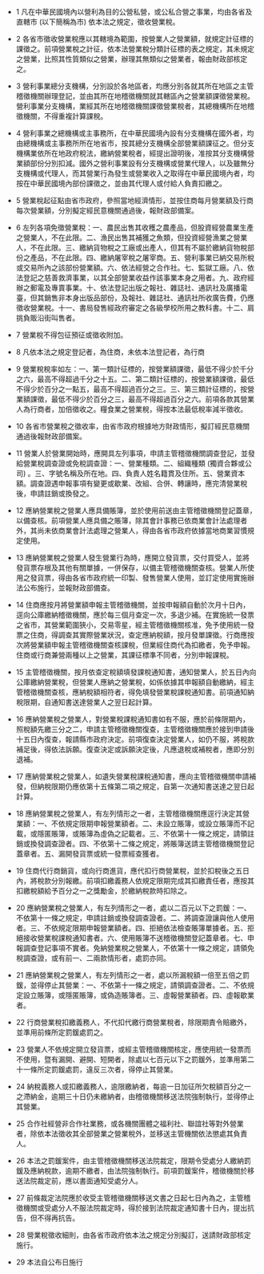 * 1 凡在中華民國境內以營利為目的公營私營，或公私合營之事業，均由各省及直轄市 (以下簡稱為市) 依本法之規定，徵收營業稅。

* 2 各省市徵收營業稅應以其轄境為範圍，按營業人之營業額，就規定計征標的課徵之。前項營業稅之計征，依本法營業稅分類計征標的表之規定，其未規定之營業，比照其性質類似之營業，辦理其無類似之營業者，報由財政部核定之。

* 3 營利事業總分支機構，分別設於各地區者，均應分別各就其所在地區之主管稽徵機關辦理登記，並由其所在地稽徵機關就其轄區內之營業額課徵營業稅。營利事業分支機構，業經其所在地稽徵機關課徵營業稅者，其總機構所在地稽徵機關，不得重複計算課稅。

* 4 營利事業之總機構或主事務所，在中華民國境內設有分支機構在國外者，均由總機構或主事務所所在地省市，按其總分支機構全部營業額課征之。但分支機構業依所在地政府稅法，繳納營業稅者，經提出證明後，准按其分支機構營業額部份分別扣減。國外之營利事業設有分支機構或營業代理人，以及雖無分支機構或代理人，而其營業行為發生或營業收入之取得在中華民國境內者，均按在中華民國境內部份課徵之，並由其代理人或付給人負責扣繳之。

* 5 營業稅起征點由省市政府，參照當地經濟情形，並按住商每月營業額及行商每次營業額，分別擬定經民意機關通過後，報財政部備案。

* 6 左列各項免徵營業稅：一、農民出售其收穫之農產品，但股資經營農業生產之營業人，不在此限。二、漁民出售其補獲之魚類，但投資經營漁業之營業人，不在此限。三、繳納貨物稅之工廠或出產人，但其有不屬於繳納貨物稅部份之產品，不在此限。四、繳納屠宰稅之屠宰商。五、營利事業已納交易所稅或交易所內之該部份營業額。六、依法經營之合作社。七、監獄工廠。八、依法登記之慈善救濟事業，以其全部營業收益作該事業本身之用者。九、政府經辦之郵電及專賣事業。十、依法登記出版之報社、雜誌社、通訊社及廣播電臺，但其銷售非本身出版品部份，及報社、雜誌社、通訊社所收廣告費，仍應徵收營業稅。十一、書局發售經政府審定之各級學校所用之教科書。十二、肩挑負販沿街叫售者。

* 7 營業稅不得包征預征或徵收附加。

* 8 凡依本法之規定登記者，為住商，未依本法登記者，為行商

* 9 營業稅稅率如左：一、第一類計征標的，按營業額課徵，最低不得少於千分之六，最高不得超過千分之十五。二、第二類計征標的，按營業額課徵，最低不得少於百分之一點五，最高不得超過百分之三。三、第三類計征標的，按營業額課徵，最低不得少於百分之三，最高不得超過百分之六。前項各款其營業人為行商者，加倍徵收之。糧食業之營業稅，得按本法最低稅率減半徵收。

* 10 各省市營業稅之徵收率，由省市政府根據地方財政情形，擬訂經民意機關通過後報財政部備案。

* 11 營業人於營業開始時，應開具左列事項，申請主管稽徵機關調查登記，並發給營業稅調查證或免稅調查證：一、營業種類。二、組織種類 (獨資合夥或公司) 。三、字號名稱及所在地。四、負責人姓名籍貫及住所。五、營業資本額。調查證遇申報事項有變更或歇業、改組、合併、轉讓時，應完清營業稅後，申請註銷或換發之。

* 12 應納營業稅之營業人應具備賬簿，並於使用前送由主管稽徵機關登記蓋章，以備查核。前項營業人應具備之賬簿，除其會計事務已依商業會計法處理者外，其尚未依商業會計法處理之營業人，得由各省市政府依據當地商業習慣規定使用。

* 13 應納營業稅之營業人發生營業行為時，應開立發貨票，交付買受人，並將發貨票存根及其他有關單據，一併保存，以備主管稽徵機關查核。營業人所使用之發貨票，得由各省市政府統一印製、發售營業人使用，並訂定使用實施辦法公布施行，並報財政部備查。

* 14 住商應按月將營業額申報主管稽徵機關，並按申報額自動於次月十日內，逕向公庫繳納稽徵機關，應於每三個月查定一次，多退少補。在實施統一發票之省市，其營業範圍狹小，交易零星，經主管稽徵機關核准，免予使用統一發票之住商，得調查其實際營業狀況，查定應納稅額，按月發單課徵。行商應按次將營業額申報主管稽徵機關查核課稅，但業經住商代為扣繳者，免予申報。住商或行商兼營兩種以上之營業，其課征標準不同者，分別申報課稅。

* 15 主管稽徵機關，按月依查定稅額填發課稅通知書，通知營業人，於五日內向公庫繳納營業稅，但營業人應納之營業稅，如係依據其申報額自動繳納，經主管稽徵機關查核，應納稅額相符者，得免填發營業稅課稅通知書。前項通知納稅限期，自通知書送達營業人之翌日起計算。

* 16 應納營業稅之營業人，對營業稅課稅通知書如有不服，應於前條限期內，照稅額先繳三分之二，申請主管稽徵機關復查，主管稽徵機關應於接到申請後十五日內復查，報請縣市政府決定。前項復查決定營業人，如仍不服，將稅款補足後，得依法訴願。復查決定或訴願決定後，凡應退稅或補稅者，應即分別退補。

* 17 應納營業稅之營業人，如遺失營業稅課稅通知書，應向主管稽徵機關申請補發，但納稅限期仍應依第十五條第二項之規定，自第一次通知書送達之翌日起計算。

* 18 應納營業稅之營業人，有左列情形之一者，主管稽徵機關應逕行決定其營業額：一、不依規定限期申報營業額者。二、未設立賬簿，或設立賬簿而不記載，或隱匿賬簿，或賬簿為虛偽之記載者。三、不依第十一條之規定，請領註銷或換發調查證者。四、不依第十二條之規定，將賬簿送請主管稽徵機關登記蓋章者。五、漏開發貨票或統一發票經查獲者。

* 19 住商代行商銷貨，或向行商進貨，應代扣行商營業稅，並於扣稅後之五日內，將稅款分別報繳。前項扣繳義務人依規定限期完成其扣繳責任者，應按其扣繳稅額給予百分之一之獎勵金，於繳納稅款時扣除之。

* 20 應納營業稅之營業人，有左列情形之一者，處以二百元以下之罰鍰：一、不依第十一條之規定，申請註銷或換發調查證者。二、將調查證讓與他人使用者。三、不依規定限期申報營業額者。四、拒絕依法檢查賬簿單據者。五、拒絕接收營業稅課稅通知書者。六、使用賬簿不送稽徵機關登記蓋章者。七、申報調查登記事項不實者。免納營業稅之營業人，不依第十一條之規定，請領免稅調查證，或有前一、二兩款情形者，處罰亦同。

* 21 應納營業稅之營業人，有左列情形之一者，處以所漏稅額一倍至五倍之罰鍰，並得停止其營業：一、不依第十一條之規定，請領調查證者。二、不依規定設立賬簿，或隱匿賬簿，或偽造賬簿者。三、虛報營業額者。四、虛報歇業者。

* 22 行商營業稅扣繳義務人，不代扣代繳行商營業稅者，除限期責令賠繳外，並準用前條所定罰鍰處罰之。

* 23 營業人不依規定開立發貨票，或經主管稽徵機關核定，應使用統一發票而不使用，暨有漏開、避開、短開者，除處以七百元以下之罰鍰外，並準用第二十一條所定罰鍰處罰，違反三次者，得停止其營業。

* 24 納稅義務人或扣繳義務人，逾限繳納者，每逾一日加征所欠稅額百分之一之滯納金，逾期三十日仍未繳納者，由稽徵機關移送法院強制執行，並得停止其營業。

* 25 合作社經營非合作社業務，或各機關團體之福利社、聯誼社等對外營業者，除依本法徵收其全部營業之營業稅外，並移送主管機關依法懲處其負責人。

* 26 本法之罰鍰案件，由主管稽徵機關移送法院裁定，限期令受處分人繳納罰鍰及應納稅款，逾期不繳者，由法院強制執行。前項罰鍰案件，稽徵機關於移送法院裁定前，應以書面通知受處分人。

* 27 前條裁定法院應於收受主管稽徵機關移送文書之日起七日內為之，主管稽徵機關或受處分人不服法院裁定時，得於接到法院裁定通知書十日內，提出抗告，但不得再抗告。

* 28 營業稅徵收細則，由各省市政府依本法之規定分別擬訂，送請財政部核定施行。

* 29 本法自公布日施行

